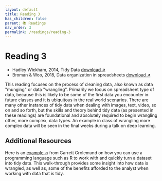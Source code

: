 ```yaml
---
layout: default
title: Reading 3
has_children: false
parent: 📚 Readings
nav_order: 3
permalink: /readings/reading-3
---
```


# Reading 3

- Hadley Wickham, 2014, Tidy Data <a href="https://s3.us-west-2.amazonaws.com/ucsd.cogs9/readings/r3a_tidy_data.pdf" target="_blank" rel="noopener">download &#x2197;</a>
- Broman & Woo, 2018, Data organization in spreadsheets <a href="https://s3.us-west-2.amazonaws.com/ucsd.cogs9/readings/r3b_spreadsheets.pdf" target="_blank" rel="noopener">download &#x2197;</a>

This reading focuses on the process of cleaning data, also known as data "munging" or data "wrangling". Primarily we focus on spreadsheet type of data, because this is likely to be some of the first data you encounter in future classes and it is ubiquitous in the real world scenarios. There are many other instances of tidy data when dealing with images, text, video, so on and so forth, but the skills and theory behind tidy data (as presented in these readings) are foundational and absolutely required to begin wrangling other, more complex, data types. An example in class of wrangling more complex data will be seen in the final weeks during a talk on deep learning.

## Additional Resources

Here is an <a href="https://garrettgman.github.io/tidying/" target="_blank" rel="noopener">example &#x2197;</a> from Garrett Grolemund on how you can use a programming language such as R to work with and quickly turn a dataset into tidy data. This walk-through provides some insight into how data is wrangled, as well as, some of the benefits afforded to the analyst when working with data that is tidy.

